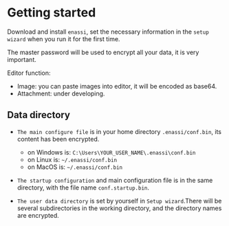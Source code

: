# Getting started

Download and install `enassi`, set the necessary information in the `setup wizard` when you run it for the first time. 

The master password will be used to encrypt all your data, it is very important.

Editor function:

- Image: you can paste images into editor, it will be encoded as base64.
- Attachment: under developing.

## Data directory

- `The main configure file` is in your home directory `.enassi/conf.bin`, its content has been encrypted.
  - on Windows is: `C:\Users\YOUR_USER_NAME\.enassi\conf.bin`
  - on Linux is: `~/.enassi/conf.bin`
  - on MacOS is: `~/.enassi/conf.bin`

- `The startup configuration` and main configuration file is in the same directory, with the file name `conf.startup.bin`.

- `The user data directory` is set by yourself in `Setup wizard`.There will be several subdirectories in the working directory, and the directory names are encrypted.
